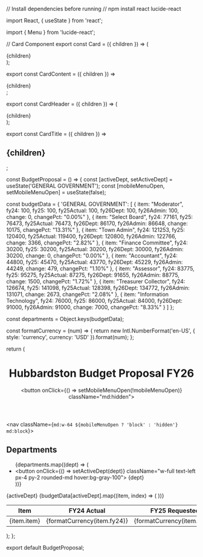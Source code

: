 // Install dependencies before running
// npm install react lucide-react

import React, { useState } from 'react';

import { Menu } from 'lucide-react';

// Card Component
export const Card = ({ children }) => (
  <div className="bg-white shadow-md rounded-lg p-4">{children}</div>
);

export const CardContent = ({ children }) => <div>{children}</div>;

export const CardHeader = ({ children }) => (
  <div className="border-b p-4 font-bold">{children}</div>
);

export const CardTitle = ({ children }) => <h2 className="text-lg">{children}</h2>;

const BudgetProposal = () => {
  const [activeDept, setActiveDept] = useState('GENERAL GOVERNMENT');
  const [mobileMenuOpen, setMobileMenuOpen] = useState(false);

  const budgetData = {
    'GENERAL GOVERNMENT': [
      { item: "Moderator", fy24: 100, fy25: 100, fy25Actual: 100, fy26Dept: 100, fy26Admin: 100, change: 0, changePct: "0.00%" },
      { item: "Select Board", fy24: 77161, fy25: 76473, fy25Actual: 76473, fy26Dept: 86170, fy26Admin: 86648, change: 10175, changePct: "13.31%" },
      { item: "Town Admin", fy24: 121253, fy25: 120400, fy25Actual: 119400, fy26Dept: 120800, fy26Admin: 122766, change: 3366, changePct: "2.82%" },
      { item: "Finance Committee", fy24: 30200, fy25: 30200, fy25Actual: 30200, fy26Dept: 30000, fy26Admin: 30200, change: 0, changePct: "0.00%" },
      { item: "Accountant", fy24: 44800, fy25: 45470, fy25Actual: 43770, fy26Dept: 45229, fy26Admin: 44249, change: 479, changePct: "1.10%" },
      { item: "Assessor", fy24: 83775, fy25: 95275, fy25Actual: 87275, fy26Dept: 91655, fy26Admin: 88775, change: 1500, changePct: "1.72%" },
      { item: "Treasurer Collector", fy24: 126674, fy25: 141098, fy25Actual: 128398, fy26Dept: 134772, fy26Admin: 131071, change: 2673, changePct: "2.08%" },
      { item: "Information Technology", fy24: 76000, fy25: 86000, fy25Actual: 84000, fy26Dept: 91000, fy26Admin: 91000, change: 7000, changePct: "8.33%" }
    ]
  };

  const departments = Object.keys(budgetData);

  const formatCurrency = (num) => {
    return new Intl.NumberFormat('en-US', { style: 'currency', currency: 'USD' }).format(num);
  };

  return (
    <div className="min-h-screen bg-gray-50">
      <header className="bg-green-700 text-white p-4 shadow-md">
        <div className="container mx-auto flex justify-between items-center">
          <h1 className="text-2xl font-bold">Hubbardston Budget Proposal FY26</h1>
          <button onClick={() => setMobileMenuOpen(!mobileMenuOpen)} className="md:hidden">
            <Menu size={24} />
          </button>
        </div>
      </header>
      <div className="container mx-auto px-4 py-8">
        <div className="flex flex-col md:flex-row gap-6">
          <nav className={`md:w-64 ${mobileMenuOpen ? 'block' : 'hidden'} md:block`}>
            <div className="bg-white rounded-lg shadow-md p-4">
              <h2 className="text-lg font-semibold mb-4 text-green-700">Departments</h2>
              <ul className="space-y-2">
                {departments.map((dept) => (
                  <li key={dept}>
                    <button onClick={() => setActiveDept(dept)} className="w-full text-left px-4 py-2 rounded-md hover:bg-gray-100">
                      {dept}
                    </button>
                  </li>
                ))}
              </ul>
            </div>
          </nav>
          <main className="flex-1">
            <Card>
              <CardHeader>
                <CardTitle>{activeDept}</CardTitle>
              </CardHeader>
              <CardContent>
                <table className="w-full border">
                  <thead>
                    <tr>
                      <th className="text-left p-4">Item</th>
                      <th className="text-right p-4">FY24 Actual</th>
                      <th className="text-right p-4">FY25 Requested</th>
                      <th className="text-right p-4">FY25 Actual</th>
                      <th className="text-right p-4">FY26 Dept</th>
                      <th className="text-right p-4">FY26 Admin</th>
                      <th className="text-right p-4">Change ($)</th>
                      <th className="text-right p-4">Change (%)</th>
                    </tr>
                  </thead>
                  <tbody>
                    {budgetData[activeDept].map((item, index) => (
                      <tr key={index} className="border-b hover:bg-gray-50">
                        <td className="p-4">{item.item}</td>
                        <td className="text-right p-4">{formatCurrency(item.fy24)}</td>
                        <td className="text-right p-4">{formatCurrency(item.fy25)}</td>
                        <td className="text-right p-4">{formatCurrency(item.fy25Actual)}</td>
                        <td className="text-right p-4">{formatCurrency(item.fy26Dept)}</td>
                        <td className="text-right p-4">{formatCurrency(item.fy26Admin)}</td>
                        <td className="text-right p-4">{formatCurrency(item.change)}</td>
                        <td className="text-right p-4">{item.changePct}</td>
                      </tr>
                    ))}
                  </tbody>
                </table>
              </CardContent>
            </Card>
          </main>
        </div>
      </div>
    </div>
  );
};

export default BudgetProposal;

